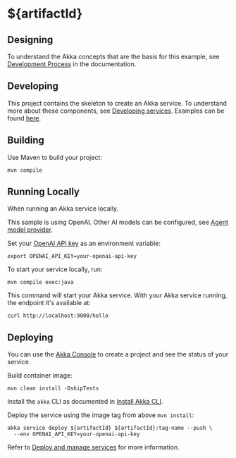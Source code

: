 # ${artifactId}

## Designing

To understand the Akka concepts that are the basis for this example, see [Development Process](https://doc.akka.io/concepts/development-process.html) in the documentation.

## Developing

This project contains the skeleton to create an Akka service. To understand more about these components, see [Developing services](https://doc.akka.io/java/index.html). Examples can be found [here](https://doc.akka.io/java/samples.html).

## Building

Use Maven to build your project:

```shell
mvn compile
```

## Running Locally

When running an Akka service locally.

This sample is using OpenAI. Other AI models can be configured, see [Agent model provider](https://doc.akka.io/java/agents.html#_model).

Set your [OpenAI API key](https://platform.openai.com/api-keys) as an environment variable:

```shell
export OPENAI_API_KEY=your-openai-api-key
```

To start your service locally, run:

```shell
mvn compile exec:java
```

This command will start your Akka service. With your Akka service running, the endpoint it's available at:

```shell
curl http://localhost:9000/hello
```

## Deploying

You can use the [Akka Console](https://console.akka.io) to create a project and see the status of your service.

Build container image:

```shell
mvn clean install -DskipTests
```

Install the `akka` CLI as documented in [Install Akka CLI](https://doc.akka.io/reference/cli/index.html).

Deploy the service using the image tag from above `mvn install`:

```shell
akka service deploy ${artifactId} ${artifactId}:tag-name --push \
  --env OPENAI_API_KEY=your-openai-api-key
```

Refer to [Deploy and manage services](https://doc.akka.io/operations/services/deploy-service.html)
for more information.
